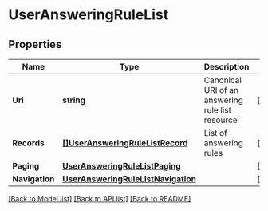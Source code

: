 # UserAnsweringRuleList

## Properties

Name | Type | Description | Notes
------------ | ------------- | ------------- | -------------
**Uri** | **string** | Canonical URI of an answering rule list resource | [optional] 
**Records** | [**[]UserAnsweringRuleListRecord**](UserAnsweringRuleListRecord.md) | List of answering rules | [optional] 
**Paging** | [**UserAnsweringRuleListPaging**](UserAnsweringRuleListPaging.md) |  | [optional] 
**Navigation** | [**UserAnsweringRuleListNavigation**](UserAnsweringRuleListNavigation.md) |  | [optional] 

[[Back to Model list]](../README.md#documentation-for-models) [[Back to API list]](../README.md#documentation-for-api-endpoints) [[Back to README]](../README.md)


